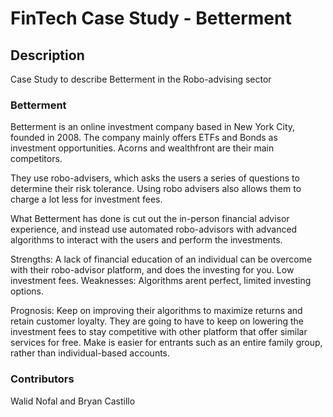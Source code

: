 # FinTech Case Study - Betterment

## Description

Case Study to describe Betterment in the Robo-advising sector

### Betterment

Betterment is an online investment company based in New York City, founded in 2008. The company mainly offers ETFs and Bonds as investment opportunities. Acorns and wealthfront are their main competitors.

They use robo-advisers, which asks the users a series of questions to determine their risk tolerance. Using robo advisers also allows them to charge a lot less for investment fees. 

What Betterment has done is cut out the in-person financial advisor experience, and instead use automated robo-advisors with advanced algorithms to interact with the users and perform the investments. 

Strengths: A lack of financial education of an individual can be overcome with their robo-advisor platform, and does the investing for you. Low investment fees. 
Weaknesses: Algorithms arent perfect, limited investing options. 

Prognosis: Keep on improving their algorithms to maximize returns and retain customer loyalty. 
They are going to have to keep on lowering the investment fees to stay competitive with other platform that offer similar services for free. Make is easier for entrants such as an entire family group, rather than individual-based accounts.


### Contributors

Walid Nofal and Bryan Castillo
